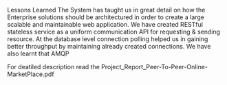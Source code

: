 
Lessons Learned
The System has taught us in great detail on how the Enterprise solutions should be architectured in order to create a large scalable and maintainable web application. We have created RESTful stateless service as a uniform communication API for requesting & sending resource. At the database level connection polling helped us in gaining better throughput by maintaining already created connections. We have also learnt that AMQP

For deatiled description read the  Project_Report_Peer-To-Peer-Online-MarketPlace.pdf

